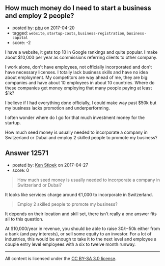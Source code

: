 ## How much money do I need to start a business and employ 2 people?

- posted by: [pbu](https://stackexchange.com/users/1128521/pbu) on 2017-04-20
- tagged: `website`, `startup-costs`, `business-registration`, `business-capital`
- score: -2

I have a website, it gets top 10 in Google rankings and quite popular. I make about $10,000 per year as commissions referring clients to other company.

I work alone, don't have employees, not officially incorporated and don't have necessary licenses. I totally lack business skills and have no idea about employment. My competitors are way ahead of me, they are big companies and have about 10 employees in about 10 countries. Where do these companies get money employing that many people paying at least $1k?

I believe if I had everything done officially, I could make way past $50k but my business lacks promotion and underperforming.

I often wonder where do I go for that much investment money for the startup.

How much seed money is usually needed to incorporate a company in Switzerland or Dubai and employ 2 skilled people to promote my business?



## Answer 12571

- posted by: [Ken Stipek](https://stackexchange.com/users/1274542/ken-stipek) on 2017-04-27
- score: 0

> How much seed money is usually needed to incorporate a company in Switzerland or Dubai?

It looks like services charge around €1,000 to incorporate in Switzerland.

> Employ 2 skilled people to promote my business?

It depends on their location and skill set, there isn't really a one answer fits all to this question.

At $10,000/year in revenue, you should be able to raise $30k-$50k either from a bank (and pay interests), or sell some equity to an investor. For a lot of industries, this would be enough to take it to the next level and employee a couple entry level employees with a six to twelve month runway. 



---

All content is licensed under the [CC BY-SA 3.0 license](https://creativecommons.org/licenses/by-sa/3.0/).
